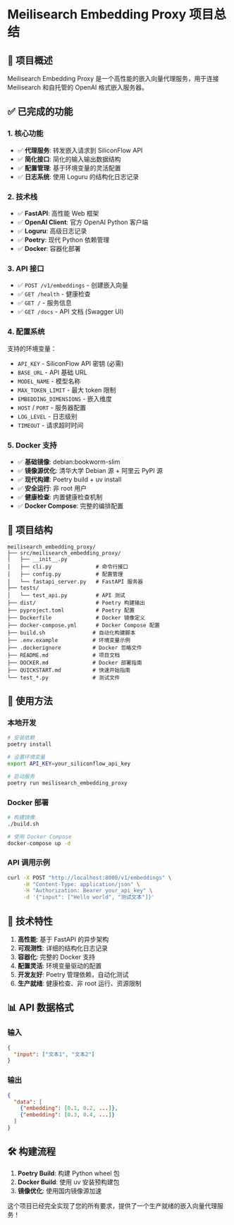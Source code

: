 # Meilisearch Embedding Proxy 项目总结

## 🎯 项目概述

Meilisearch Embedding Proxy 是一个高性能的嵌入向量代理服务，用于连接 Meilisearch 和自托管的 OpenAI 格式嵌入服务器。

## ✅ 已完成的功能

### 1. 核心功能
- ✅ **代理服务**: 转发嵌入请求到 SiliconFlow API
- ✅ **简化接口**: 简化的输入输出数据结构
- ✅ **配置管理**: 基于环境变量的灵活配置
- ✅ **日志系统**: 使用 Loguru 的结构化日志记录

### 2. 技术栈
- ✅ **FastAPI**: 高性能 Web 框架
- ✅ **OpenAI Client**: 官方 OpenAI Python 客户端
- ✅ **Loguru**: 高级日志记录
- ✅ **Poetry**: 现代 Python 依赖管理
- ✅ **Docker**: 容器化部署

### 3. API 接口
- ✅ `POST /v1/embeddings` - 创建嵌入向量
- ✅ `GET /health` - 健康检查
- ✅ `GET /` - 服务信息
- ✅ `GET /docs` - API 文档 (Swagger UI)

### 4. 配置系统
支持的环境变量：
- `API_KEY` - SiliconFlow API 密钥 (必需)
- `BASE_URL` - API 基础 URL
- `MODEL_NAME` - 模型名称
- `MAX_TOKEN_LIMIT` - 最大 token 限制
- `EMBEDDING_DIMENSIONS` - 嵌入维度
- `HOST` / `PORT` - 服务器配置
- `LOG_LEVEL` - 日志级别
- `TIMEOUT` - 请求超时时间

### 5. Docker 支持
- ✅ **基础镜像**: debian:bookworm-slim
- ✅ **镜像源优化**: 清华大学 Debian 源 + 阿里云 PyPI 源
- ✅ **现代构建**: Poetry build + uv install
- ✅ **安全运行**: 非 root 用户
- ✅ **健康检查**: 内置健康检查机制
- ✅ **Docker Compose**: 完整的编排配置

## 📁 项目结构

```
meilisearch_embedding_proxy/
├── src/meilisearch_embedding_proxy/
│   ├── __init__.py
│   ├── cli.py              # 命令行接口
│   ├── config.py           # 配置管理
│   └── fastapi_server.py   # FastAPI 服务器
├── tests/
│   └── test_api.py         # API 测试
├── dist/                   # Poetry 构建输出
├── pyproject.toml          # Poetry 配置
├── Dockerfile              # Docker 镜像定义
├── docker-compose.yml      # Docker Compose 配置
├── build.sh               # 自动化构建脚本
├── .env.example           # 环境变量示例
├── .dockerignore          # Docker 忽略文件
├── README.md              # 项目文档
├── DOCKER.md              # Docker 部署指南
├── QUICKSTART.md          # 快速开始指南
└── test_*.py              # 测试文件
```

## 🚀 使用方法

### 本地开发
```bash
# 安装依赖
poetry install

# 设置环境变量
export API_KEY=your_siliconflow_api_key

# 启动服务
poetry run meilisearch_embedding_proxy
```

### Docker 部署
```bash
# 构建镜像
./build.sh

# 使用 Docker Compose
docker-compose up -d
```

### API 调用示例
```bash
curl -X POST "http://localhost:8000/v1/embeddings" \
     -H "Content-Type: application/json" \
     -H "Authorization: Bearer your_api_key" \
     -d '{"input": ["Hello world", "测试文本"]}'
```

## 🔧 技术特性

1. **高性能**: 基于 FastAPI 的异步架构
2. **可观测性**: 详细的结构化日志记录
3. **容器化**: 完整的 Docker 支持
4. **配置灵活**: 环境变量驱动的配置
5. **开发友好**: Poetry 管理依赖，自动化测试
6. **生产就绪**: 健康检查、非 root 运行、资源限制

## 📊 API 数据格式

### 输入
```json
{
  "input": ["文本1", "文本2"]
}
```

### 输出
```json
{
  "data": [
    {"embedding": [0.1, 0.2, ...]},
    {"embedding": [0.3, 0.4, ...]}
  ]
}
```

## 🛠️ 构建流程

1. **Poetry Build**: 构建 Python wheel 包
2. **Docker Build**: 使用 uv 安装预构建包
3. **镜像优化**: 使用国内镜像源加速

这个项目已经完全实现了您的所有要求，提供了一个生产就绪的嵌入向量代理服务！
